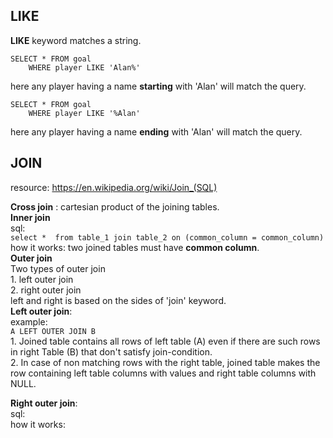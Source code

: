 ## LIKE  
**LIKE**  keyword matches a string.  
```
SELECT * FROM goal 
    WHERE player LIKE 'Alan%'
```
here any player having a name __starting__ with 'Alan' will match the query.
``` 
SELECT * FROM goal 
    WHERE player LIKE '%Alan'
```
here any player having a name __ending__ with 'Alan' will match the query.

## JOIN 
resource: https://en.wikipedia.org/wiki/Join_(SQL)  

__Cross join__ : cartesian product of the joining tables.  
__Inner join__    
     sql:  
     ```
     select * 
     from table_1 join table_2 on (common_column = common_column)
     ```  
     how it works: two joined tables must have __common column__.  
__Outer join__  
    Two types of outer join  
        1. left outer join  
        2. right outer join  
    left and right is based on the sides of 'join' keyword.  
__Left outer join__:   
    example:   
    <code>A LEFT OUTER JOIN B</code>  
    1. Joined table contains all rows of left table (A) even if there are such rows in right Table (B) that don't satisfy join-condition.  
    2. In case of non matching rows with the right table, joined table makes the row containing left table columns with values and right table columns with NULL.  

__Right outer join__:  
   sql:  
   how it works:
